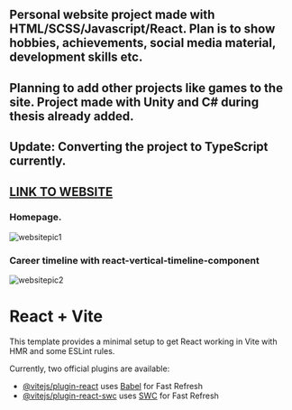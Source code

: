 <h2>Personal website project made with HTML/SCSS/Javascript/React. Plan is to show hobbies, achievements, social media material, development skills etc. </h2>
<h2>Planning to add other projects like games to the site. Project made with Unity and C# during thesis already added.</h2>

<h2>Update: Converting the project to TypeScript currently.</h2>

<h2><a href="https://jussimehtala.com/">LINK TO WEBSITE</a></h2>

<h3>Homepage.</h3>


![websitepic1](https://github.com/user-attachments/assets/bd9cdefe-2be8-410d-9490-3d8e79e42e6f)


<h3> Career timeline with react-vertical-timeline-component</h3>


![websitepic2](https://github.com/user-attachments/assets/b10e2206-c3da-4a95-8499-1d693ac399bd)


# React + Vite

This template provides a minimal setup to get React working in Vite with HMR and some ESLint rules.

Currently, two official plugins are available:

- [@vitejs/plugin-react](https://github.com/vitejs/vite-plugin-react/blob/main/packages/plugin-react/README.md) uses [Babel](https://babeljs.io/) for Fast Refresh
- [@vitejs/plugin-react-swc](https://github.com/vitejs/vite-plugin-react-swc) uses [SWC](https://swc.rs/) for Fast Refresh
